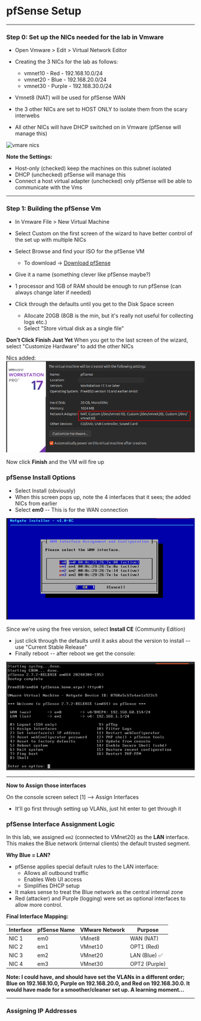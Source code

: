 # pfSense Setup

---

### Step 0: Set up the NICs needed for the lab in Vmware

- Open Vmware > Edit > Virtual Network Editor
- Creating the 3 NICs for the lab as follows:
	- vmnet10 - Red - 192.168.10.0/24
	- vmnet20 - Blue - 192.168.20.0/24
	- vmnet30 - Purple - 192.168.30.0/24

- Vmnet8 (NAT) will be used for pfSense WAN
- the 3 other NICs are set to HOST ONLY to isolate them from the scary interwebs
- All other NICs will have DHCP switched on in Vmware (pfSense will manage this)


![vmare nics](/screenshots/vmnet.png)


**Note the Settings:**
- Host-only (checked) keep the machines on this subnet isolated
- DHCP (unchecked) pfSense will manage this
- Connect a host virtual adapter (unchecked) only pfSense will be able to communicate with the Vms

---

### Step 1: Building the pfSense Vm

- In Vmware File > New Virtual Machine 
- Select Custom on the first screen of the wizard to have better control of the set up with multiple NICs
- Select Browse and find your ISO for the pfSense VM

	- To download -> [Download pfSense](https://www.pfsense.org/download/)

- Give it a name (something clever like pfSense maybe?)
- 1 processor and 1GB of RAM should be enough to run pfSense (can always change later if needed)
- Click through the defaults until you get to the Disk Space screen
	- Allocate 20GB (8GB is the min, but it's really not useful for collecting logs etc.)
	- Select "Store virtual disk as a single file"

**Don't Click Finish Just Yet**
When you get to the last screen of the wizard, select "Customize Hardware" to add the other NICs

Nics added:
![nics](screenshots/nics.png)

Now click **Finish** and the VM will fire up

### pfSense Install Options

- Select Install (obviously)
- When this screen pops up, note the 4 interfaces that it sees; the added NICs from earlier
- Select **em0** -- This is for the WAN connection

![pf1](screenshots/pf1.png)

Since we're using the free version, select **Install CE** (Community Edition)
- just click through the defaults until it asks about the version to install -- use "Current Stable Release"
- Finally reboot -- after reboot we get the console:

![pf_console](screenshots/pf_console.png)

---

**Now to Assign those interfaces**

On the console screen select [1] --> Assign Interfaces
- It'll go first through setting up VLANs, just hit enter to get through it 

### pfSense Interface Assignment Logic

In this lab, we assigned `em2` (connected to VMnet20) as the **LAN** interface. This makes the Blue network (internal clients) the default trusted segment.

**Why Blue = LAN?**
- pfSense applies special default rules to the LAN interface:
  - Allows all outbound traffic 
  - Enables Web UI access 
  - Simplifies DHCP setup
- It makes sense to treat the Blue network as the central internal zone 
- Red (attacker) and Purple (logging) were set as optional interfaces to allow more control.

**Final Interface Mapping:**

| Interface | pfSense Name | VMware Network | Purpose        |
|-----------|--------------|----------------|----------------|
| NIC 1     | em0          | VMnet8         | WAN (NAT)      |
| NIC 2     | em1          | VMnet10        | OPT1 (Red)     |
| NIC 3     | em2          | VMnet20        | LAN (Blue) ✅  |
| NIC 4     | em3          | VMnet30        | OPT2 (Purple)  |


**Note: I could have, and should have set the VLANs in a different order; Blue on 192.168.10.0, Purple on 192.168.20.0, and Red on 192.168.30.0. It would have made for a smoother/cleaner set up. 
A learning moment...**

---

### Assigning IP Addresses

